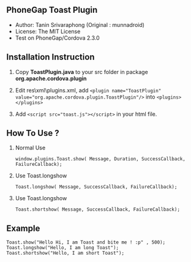 PhoneGap Toast Plugin
--------------------------

+ Author: Tanin Srivaraphong (Original : munnadroid)
+ License: The MIT License
+ Test on PhoneGap/Cordova 2.3.0


Installation Instruction
--------------------------

1. Copy **ToastPlugin.java** to your src folder in package **org.apache.cordova.plugin**

1. Edit res\xml\plugins.xml, add `<plugin name="ToastPlugin" value="org.apache.cordova.plugin.ToastPlugin"/>` into `<plugins> </plugins>`

1. Add `<script src="toast.js"></script>` in your html file.

How To Use ?
---------------

 1. Normal Use

    `window.plugins.Toast.show( Message, Duration, SuccessCallback, FailureCallback);`

 1. Use Toast.longshow

    `Toast.longshow( Message, SuccessCallback, FailureCallback);`

 1. Use Toast.longshow

	`Toast.shortshow( Message, SuccessCallback, FailureCallback);`


Example
----------
	Toast.show("Hello Hi, I am Toast and bite me ! :p" , 500);
	Toast.longshow("Hello, I am long Toast");
	Toast.shortshow("Hello, I am short Toast");
